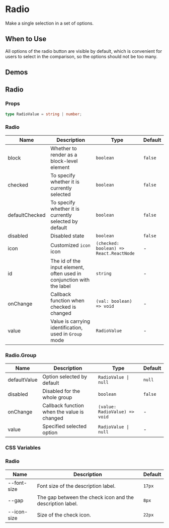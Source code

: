 # Radio

Make a single selection in a set of options.

## When to Use

All options of the radio button are visible by default, which is convenient for users to select in the comparison, so the options should not be too many.

## Demos

<code src="./demos/demo1.tsx"></code>

<code src="./demos/demo2.tsx"></code>

## Radio

### Props

```ts | pure
type RadioValue = string | number;
```

### Radio

| Name           | Description                                                           | Type                                    | Default |
| -------------- | --------------------------------------------------------------------- | --------------------------------------- | ------- |
| block          | Whether to render as a block-level element                            | `boolean`                               | `false` |
| checked        | To specify whether it is currently selected                           | `boolean`                               | `false` |
| defaultChecked | To specify whether it is currently selected by default                | `boolean`                               | `false` |
| disabled       | Disabled state                                                        | `boolean`                               | `false` |
| icon           | Customized `icon` icon                                                | `(checked: boolean) => React.ReactNode` | -       |
| id             | The id of the input element, often used in conjunction with the label | `string`                                | -       |
| onChange       | Callback function when checked is changed                             | `(val: boolean) => void`                | -       |
| value          | Value is carrying identification, used in `Group` mode                | `RadioValue`                            | -       |

### Radio.Group

| Name         | Description                                 | Type                          | Default |
| ------------ | ------------------------------------------- | ----------------------------- | ------- |
| defaultValue | Option selected by default                  | `RadioValue \| null`          | `null`  |
| disabled     | Disabled for the whole group                | `boolean`                     | `false` |
| onChange     | Callback function when the value is changed | `(value: RadioValue) => void` | -       |
| value        | Specified selected option                   | `RadioValue \| null`          | -       |

### CSS Variables

### Radio

| Name        | Description                                               | Default |
| ----------- | --------------------------------------------------------- | ------- |
| --font-size | Font size of the description label.                       | `17px`  |
| --gap       | The gap between the check icon and the description label. | `8px`   |
| --icon-size | Size of the check icon.                                   | `22px`  |
